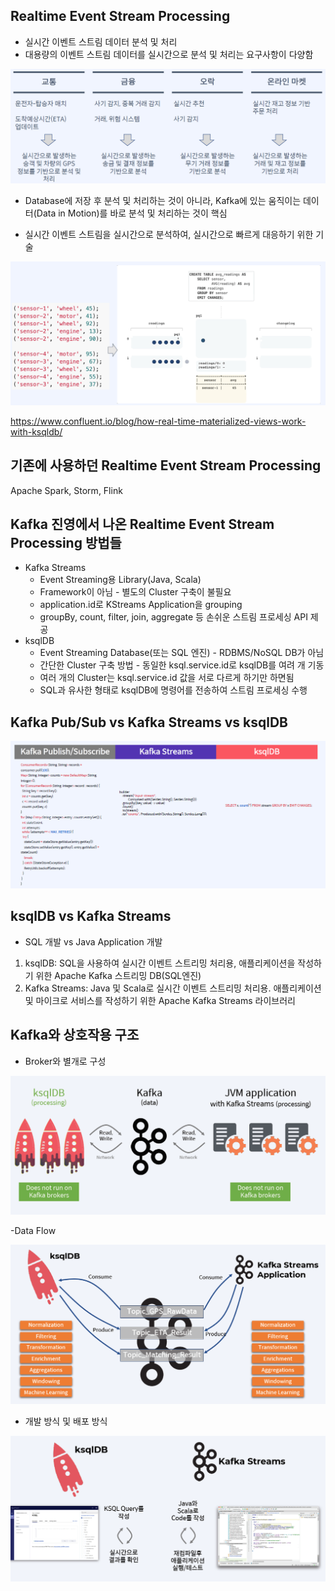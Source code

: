 ## Realtime Event Stream Processing
- 실시간 이벤트 스트림 데이터 분석 및 처리
- 대용량의 이벤트 스트림 데이터를 실시간으로 분석 및 처리는 요구사항이 다양함

![](./images/65.PNG)

- Database에 저장 후 분석 및 처리하는 것이 아니라, Kafka에 있는 움직이는 데이터(Data in Motion)를  바로 분석 및 처리하는 것이 핵심

- 실시간 이벤트 스트림을 실시간으로 분석하여, 실시간으로 빠르게 대응하기 위한 기술

![](./images/66.PNG)

https://www.confluent.io/blog/how-real-time-materialized-views-work-with-ksqldb/

## 기존에 사용하던 Realtime Event Stream Processing
Apache Spark, Storm, Flink

## Kafka 진영에서 나온 Realtime Event Stream Processing 방법들
 - Kafka Streams
    - Event Streaming용 Library(Java, Scala)
    - Framework이 아님 - 별도의 Cluster 구축이 불필요
    - application.id로 KStreams Application을 grouping
    - groupBy, count, filter, join, aggregate 등 손쉬운 스트림 프로세싱 API 제공
 - ksqlDB
    - Event Streaming Database(또는 SQL 엔진) - RDBMS/NoSQL DB가 아님
    - 간단한 Cluster 구축 방법 - 동일한 ksql.service.id로 ksqlDB를 여려 개 기동
    - 여러 개의 Cluster는 ksql.service.id 값을 서로 다르게 하기만 하면됨
    - SQL과 유사한 형태로 ksqlDB에 명령어를 전송하여 스트림 프로세싱 수행

## Kafka Pub/Sub vs Kafka Streams vs ksqlDB

![](./images/67.PNG)

## ksqlDB vs Kafka Streams
- SQL 개발 vs Java Application 개발
1. ksqlDB: SQL을 사용하여 실시간 이벤트  스트리밍 처리용, 애플리케이션을 작성하기 위한  Apache Kafka  스트리밍 DB(SQL엔진)
2. Kafka Streams: Java 및 Scala로 실시간 이벤트 스트리밍 처리용. 애플리케이션 및 마이크로 서비스를 작성하기 위한 Apache Kafka Streams 라이브러리

## Kafka와 상호작용 구조
- Broker와 별개로 구성

![](./images/68.PNG)

-Data Flow

![](./images/69.PNG)

- 개발 방식 및 배포 방식

![](./images/70.PNG)